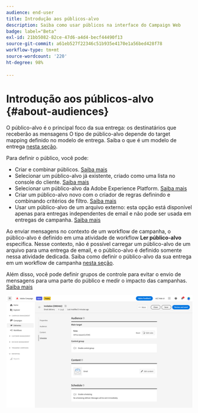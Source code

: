 ```yaml
---
audience: end-user
title: Introdução aos públicos-alvo
description: Saiba como usar públicos na interface do Campaign Web
badge: label="Beta"
exl-id: 21bb5082-82ce-47d6-a4d4-becf44490f13
source-git-commit: a61eb527f22346c51b935e4170e1a56bed428f78
workflow-type: tm+mt
source-wordcount: '220'
ht-degree: 98%

---
```



# Introdução aos públicos-alvo {#about-audiences}

<!--
Audience only created for the delivery, not available later-->


<!--
Three ways:
* existing audience

Campaign or AEP Audiences

* create new on the fly

query like AEP segment builder (same component with campaign data)

* import from file

show use case with a new audience creation (or import from file?)

control groups like acc: exract, random, based on attribute
-->


O público-alvo é o principal foco da sua entrega: os destinatários que receberão as mensagens O tipo de público-alvo depende do target mapping definido no modelo de entrega. Saiba o que é um modelo de entrega [nesta seção](../msg/delivery-template.md).

Para definir o público, você pode:

* Criar e combinar públicos. [Saiba mais](create-audience.md)
* Selecionar um público-alvo já existente, criado como uma lista no console do cliente. [Saiba mais](add-audience.md)
* Selecionar um público-alvo da Adobe Experience Platform. [Saiba mais](aep-audience.md)
* Criar um público-alvo novo com o criador de regras definindo e combinando critérios de filtro. [Saiba mais](segment-builder.md)
* Usar um público-alvo de um arquivo externo: esta opção está disponível apenas para entregas independentes de email e não pode ser usada em entregas de campanha. [Saiba mais](file-audience.md)

Ao enviar mensagens no contexto de um workflow de campanha, o público-alvo é definido em uma atividade de workflow **Ler público-alvo** especifica. Nesse contexto, não é possível carregar um público-alvo de um arquivo para uma entrega de email, e o público-alvo é definido somente nessa atividade dedicada. Saiba como definir o público-alvo da sua entrega em um workflow de campanha [nesta seção](../workflows/orchestrate-activities.md).

Além disso, você pode definir grupos de controle para evitar o envio de mensagens para uma parte do público e medir o impacto das campanhas. [Saiba mais](control-group.md)

![](assets/about-audience.png)

